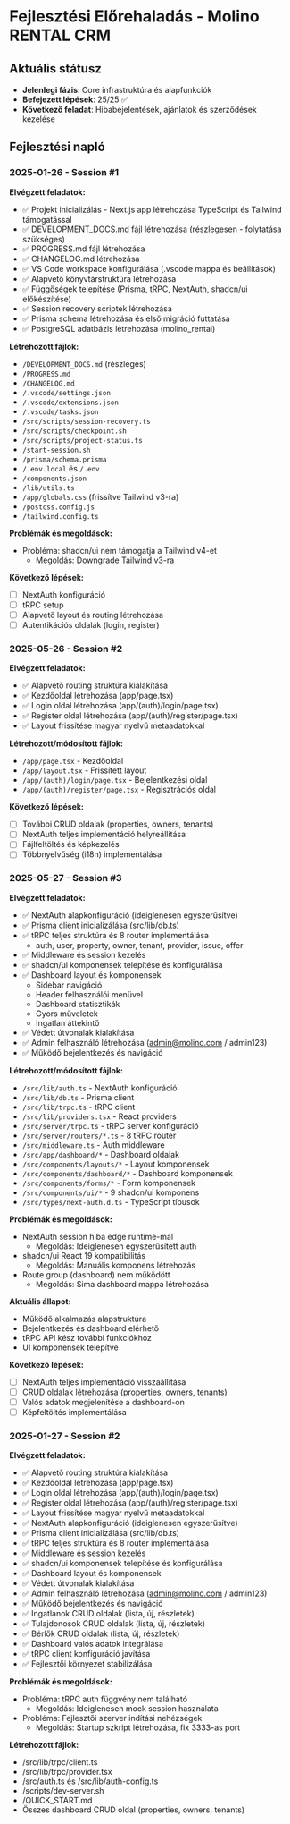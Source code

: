 # Fejlesztési Előrehaladás - Molino RENTAL CRM

## Aktuális státusz
- **Jelenlegi fázis**: Core infrastruktúra és alapfunkciók
- **Befejezett lépések**: 25/25 ✅
- **Következő feladat**: Hibabejelentések, ajánlatok és szerződések kezelése

## Fejlesztési napló

### 2025-01-26 - Session #1
**Elvégzett feladatok:**
- ✅ Projekt inicializálás - Next.js app létrehozása TypeScript és Tailwind támogatással
- ✅ DEVELOPMENT_DOCS.md fájl létrehozása (részlegesen - folytatása szükséges)
- ✅ PROGRESS.md fájl létrehozása
- ✅ CHANGELOG.md létrehozása
- ✅ VS Code workspace konfigurálása (.vscode mappa és beállítások)
- ✅ Alapvető könyvtárstruktúra létrehozása
- ✅ Függőségek telepítése (Prisma, tRPC, NextAuth, shadcn/ui előkészítése)
- ✅ Session recovery scriptek létrehozása
- ✅ Prisma schema létrehozása és első migráció futtatása
- ✅ PostgreSQL adatbázis létrehozása (molino_rental)

**Létrehozott fájlok:**
- `/DEVELOPMENT_DOCS.md` (részleges)
- `/PROGRESS.md`
- `/CHANGELOG.md`
- `/.vscode/settings.json`
- `/.vscode/extensions.json`
- `/.vscode/tasks.json`
- `/src/scripts/session-recovery.ts`
- `/src/scripts/checkpoint.sh`
- `/src/scripts/project-status.ts`
- `/start-session.sh`
- `/prisma/schema.prisma`
- `/.env.local` és `/.env`
- `/components.json`
- `/lib/utils.ts`
- `/app/globals.css` (frissítve Tailwind v3-ra)
- `/postcss.config.js`
- `/tailwind.config.ts`

**Problémák és megoldások:**
- Probléma: shadcn/ui nem támogatja a Tailwind v4-et
  - Megoldás: Downgrade Tailwind v3-ra

**Következő lépések:**
- [ ] NextAuth konfiguráció
- [ ] tRPC setup
- [ ] Alapvető layout és routing létrehozása
- [ ] Autentikációs oldalak (login, register)

### 2025-05-26 - Session #2
**Elvégzett feladatok:**
- ✅ Alapvető routing struktúra kialakítása
- ✅ Kezdőoldal létrehozása (app/page.tsx)
- ✅ Login oldal létrehozása (app/(auth)/login/page.tsx)
- ✅ Register oldal létrehozása (app/(auth)/register/page.tsx)
- ✅ Layout frissítése magyar nyelvű metaadatokkal

**Létrehozott/módosított fájlok:**
- `/app/page.tsx` - Kezdőoldal
- `/app/layout.tsx` - Frissített layout
- `/app/(auth)/login/page.tsx` - Bejelentkezési oldal
- `/app/(auth)/register/page.tsx` - Regisztrációs oldal

**Következő lépések:**
- [ ] További CRUD oldalak (properties, owners, tenants)
- [ ] NextAuth teljes implementáció helyreállítása
- [ ] Fájlfeltöltés és képkezelés
- [ ] Többnyelvűség (i18n) implementálása

### 2025-05-27 - Session #3
**Elvégzett feladatok:**
- ✅ NextAuth alapkonfiguráció (ideiglenesen egyszerűsítve)
- ✅ Prisma client inicializálása (src/lib/db.ts)
- ✅ tRPC teljes struktúra és 8 router implementálása
  - auth, user, property, owner, tenant, provider, issue, offer
- ✅ Middleware és session kezelés
- ✅ shadcn/ui komponensek telepítése és konfigurálása
- ✅ Dashboard layout és komponensek
  - Sidebar navigáció
  - Header felhasználói menüvel
  - Dashboard statisztikák
  - Gyors műveletek
  - Ingatlan áttekintő
- ✅ Védett útvonalak kialakítása
- ✅ Admin felhasználó létrehozása (admin@molino.com / admin123)
- ✅ Működő bejelentkezés és navigáció

**Létrehozott/módosított fájlok:**
- `/src/lib/auth.ts` - NextAuth konfiguráció
- `/src/lib/db.ts` - Prisma client
- `/src/lib/trpc.ts` - tRPC client
- `/src/lib/providers.tsx` - React providers
- `/src/server/trpc.ts` - tRPC server konfiguráció
- `/src/server/routers/*.ts` - 8 tRPC router
- `/src/middleware.ts` - Auth middleware
- `/src/app/dashboard/*` - Dashboard oldalak
- `/src/components/layouts/*` - Layout komponensek
- `/src/components/dashboard/*` - Dashboard komponensek
- `/src/components/forms/*` - Form komponensek
- `/src/components/ui/*` - 9 shadcn/ui komponens
- `/src/types/next-auth.d.ts` - TypeScript típusok

**Problémák és megoldások:**
- NextAuth session hiba edge runtime-mal
  - Megoldás: Ideiglenesen egyszerűsített auth
- shadcn/ui React 19 kompatibilitás
  - Megoldás: Manuális komponens létrehozás
- Route group (dashboard) nem működött
  - Megoldás: Sima dashboard mappa létrehozása

**Aktuális állapot:**
- Működő alkalmazás alapstruktúra
- Bejelentkezés és dashboard elérhető
- tRPC API kész további funkciókhoz
- UI komponensek telepítve

**Következő lépések:**
- [ ] NextAuth teljes implementáció visszaállítása
- [ ] CRUD oldalak létrehozása (properties, owners, tenants)
- [ ] Valós adatok megjelenítése a dashboard-on
- [ ] Képfeltöltés implementálása
### 2025-01-27 - Session #2
**Elvégzett feladatok:**
- ✅ Alapvető routing struktúra kialakítása
- ✅ Kezdőoldal létrehozása (app/page.tsx)
- ✅ Login oldal létrehozása (app/(auth)/login/page.tsx)
- ✅ Register oldal létrehozása (app/(auth)/register/page.tsx)
- ✅ Layout frissítése magyar nyelvű metaadatokkal
- ✅ NextAuth alapkonfiguráció (ideiglenesen egyszerűsítve)
- ✅ Prisma client inicializálása (src/lib/db.ts)
- ✅ tRPC teljes struktúra és 8 router implementálása
- ✅ Middleware és session kezelés
- ✅ shadcn/ui komponensek telepítése és konfigurálása
- ✅ Dashboard layout és komponensek
- ✅ Védett útvonalak kialakítása
- ✅ Admin felhasználó létrehozása (admin@molino.com / admin123)
- ✅ Működő bejelentkezés és navigáció
- ✅ Ingatlanok CRUD oldalak (lista, új, részletek)
- ✅ Tulajdonosok CRUD oldalak (lista, új, részletek)
- ✅ Bérlők CRUD oldalak (lista, új, részletek)
- ✅ Dashboard valós adatok integrálása
- ✅ tRPC client konfiguráció javítása
- ✅ Fejlesztői környezet stabilizálása

**Problémák és megoldások:**
- Probléma: tRPC auth függvény nem található
  - Megoldás: Ideiglenesen mock session használata
- Probléma: Fejlesztői szerver indítási nehézségek
  - Megoldás: Startup szkript létrehozása, fix 3333-as port

**Létrehozott fájlok:**
- /src/lib/trpc/client.ts
- /src/lib/trpc/provider.tsx
- /src/auth.ts és /src/lib/auth-config.ts
- /scripts/dev-server.sh
- /QUICK_START.md
- Összes dashboard CRUD oldal (properties, owners, tenants)

